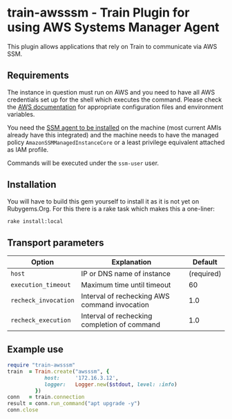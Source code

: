 # train-awsssm - Train Plugin for using AWS Systems Manager Agent

This plugin allows applications that rely on Train to communicate via AWS SSM.

## Requirements

The instance in question must run on AWS and you need to have all AWS credentials
set up for the shell which executes the command. Please check the [AWS documentation](https://docs.aws.amazon.com/cli/latest/userguide/cli-configure-files.html)
for appropriate configuration files and environment variables.

You need the [SSM agent to be installed](https://docs.aws.amazon.com/systems-manager/latest/userguide/ssm-agent.html) on the machine (most current AMIs already
have this integrated) and the machine needs to have the managed policy
`AmazonSSMManagedInstanceCore` or a least privilege equivalent attached as
IAM profile.

Commands will be executed under the `ssm-user` user.

## Installation

You will have to build this gem yourself to install it as it is not yet on
Rubygems.Org. For this there is a rake task which makes this a one-liner:

```bash
rake install:local
```

## Transport parameters

| Option               | Explanation                                   | Default          |
| -------------------- | --------------------------------------------- | ---------------- |
| `host`               | IP or DNS name of instance                    | (required)       |
| `execution_timeout`  | Maximum time until timeout                    | 60               |
| `recheck_invocation` | Interval of rechecking AWS command invocation | 1.0              |
| `recheck_execution`  | Interval of rechecking completion of command  | 1.0              |

## Example use

```ruby
require "train-awsssm"
train  = Train.create("awsssm", {
            host:     '172.16.3.12',
            logger:   Logger.new($stdout, level: :info)
         })
conn   = train.connection
result = conn.run_command("apt upgrade -y")
conn.close
```
